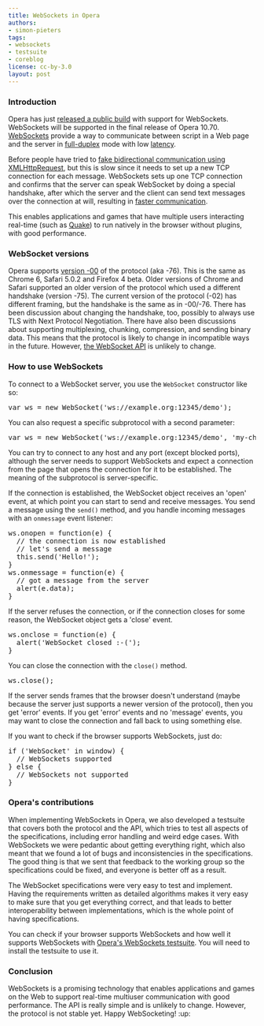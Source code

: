 ```yaml
---
title: WebSockets in Opera
authors:
- simon-pieters
tags:
- websockets
- testsuite
- coreblog
license: cc-by-3.0
layout: post
---
```


<h3>Introduction</h3>

<p>Opera has just <a href="http://my.opera.com/desktopteam/blog/2010/10/11/websockets">released a public build</a> with support for WebSockets. WebSockets will be supported in the final release of Opera 10.70. <a href="http://en.wikipedia.org/wiki/WebSockets">WebSockets</a> provide a way to communicate between script in a Web page and the server in <a href="http://en.wikipedia.org/wiki/Duplex_(telecommunications)#Full-duplex">full-duplex</a> mode with low <a href="http://en.wikipedia.org/wiki/Latency_(engineering)#Packet-switched_networks">latency</a>.</p>

<p>Before people have tried to <a href="http://en.wikipedia.org/wiki/Comet_(programming)">fake bidirectional communication using XMLHttpRequest</a>, but this is slow since it needs to set up a new TCP connection for each message. WebSockets sets up one TCP connection and confirms that the server can speak WebSocket by doing a special handshake, after which the server and the client can send text messages over the connection at will, resulting in <a href="http://bloga.jp/ws/jq/wakachi/mecab/wakachi.html">faster communication</a>.</p>

<p>This enables applications and games that have multiple users interacting real-time (such as <a href="http://code.google.com/p/quake2-gwt-port/">Quake</a>) to run natively in the browser without plugins, with good performance.</p>

<h3>WebSocket versions</h3>

<p>Opera supports <a href="http://tools.ietf.org/html/draft-ietf-hybi-thewebsocketprotocol-00">version -00</a> of the protocol (aka -76). This is the same as Chrome 6, Safari 5.0.2 and Firefox 4 beta. Older versions of Chrome and Safari supported an older version of the protocol which used a different handshake (version -75). The current version of the protocol (-02) has different framing, but the handshake is the same as in -00/-76. There has been discussion about changing the handshake, too, possibly to always use TLS with Next Protocol Negotiation. There have also been discussions about supporting multiplexing, chunking, compression, and sending binary data. This means that the protocol is likely to change in incompatible ways in the future. However, <a href="http://dev.w3.org/html5/websockets/">the WebSocket API</a> is unlikely to change.</p>

<h3>How to use WebSockets</h3>

<p>To connect to a WebSocket server, you use the <code>WebSocket</code> constructor like so:</p>

<pre>var ws = new WebSocket(&#39;ws://example.org:12345/demo&#39;);</pre>

<p>You can also request a specific subprotocol with a second parameter:</p>

<pre>var ws = new WebSocket(&#39;ws://example.org:12345/demo&#39;, &#39;my-chat-protocol&#39;);</pre>

<p>You can try to connect to any host and any port (except blocked ports), although the server needs to support WebSockets and expect a connection from the page that opens the connection for it to be established. The meaning of the subprotocol is server-specific.</p>

<p>If the connection is established, the WebSocket object receives an &#39;open&#39; event, at which point you can start to send and receive messages. You send a message using the <code>send()</code> method, and you handle incoming messages with an <code>onmessage</code> event listener:</p>

<pre>ws.onopen = function(e) {
  // the connection is now established
  // let&#39;s send a message
  this.send(&#39;Hello!&#39;);
}
ws.onmessage = function(e) {
  // got a message from the server
  alert(e.data);
}</pre>

<p>If the server refuses the connection, or if the connection closes for some reason, the WebSocket object gets a &#39;close&#39; event.</p>

<pre>ws.onclose = function(e) {
  alert(&#39;WebSocket closed :-(&#39;);
}</pre>

<p>You can close the connection with the <code>close()</code> method.</p>

<pre>ws.close();</pre>

<p>If the server sends frames that the browser doesn&#39;t understand (maybe because the server just supports a newer version of the protocol), then you get &#39;error&#39; events. If you get &#39;error&#39; events and no &#39;message&#39; events, you may want to close the connection and fall back to using something else.</p>

<p>If you want to check if the browser supports WebSockets, just do:</p>

<pre>if (&#39;WebSocket&#39; in window) {
  // WebSockets supported
} else {
  // WebSockets not supported
}</pre>

<h3>Opera&#39;s contributions</h3>

<p>When implementing WebSockets in Opera, we also developed a testsuite that covers both the protocol and the API, which tries to test all aspects of the specifications, including error handling and weird edge cases. With WebSockets we were pedantic about getting everything right, which also meant that we found a lot of bugs and inconsistencies in the specifications. The good thing is that we sent that feedback to the working group so the specifications could be fixed, and everyone is better off as a result.</p>

<p>The WebSocket specifications were very easy to test and implement. Having the requirements written as detailed algorithms makes it very easy to make sure that you get everything correct, and that leads to better interoperability between implementations, which is the whole point of having specifications.</p>

<p>You can check if your browser supports WebSockets and how well it supports WebSockets with <a href="http://testsuites.opera.com/websockets/">Opera&#39;s WebSockets testsuite</a>. You will need to install the testsuite to use it.</p>

<h3>Conclusion</h3>

<p>WebSockets is a promising technology that enables applications and games on the Web to support real-time multiuser communication with good performance. The API is really simple and is unlikely to change. However, the protocol is not stable yet. Happy WebSocketing! :up: </p>
